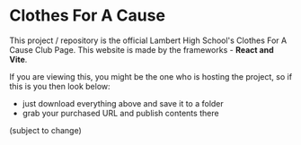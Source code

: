 # Clothes For A Cause

This project / repository is the official Lambert High School's Clothes For A Cause Club Page.
This website is made by the frameworks - **React and Vite**.

If you are viewing this, you might be the one who is hosting the project, so if this is you then look below:
- just download everything above and save it to a folder
- grab your purchased URL and publish contents there

(subject to change)